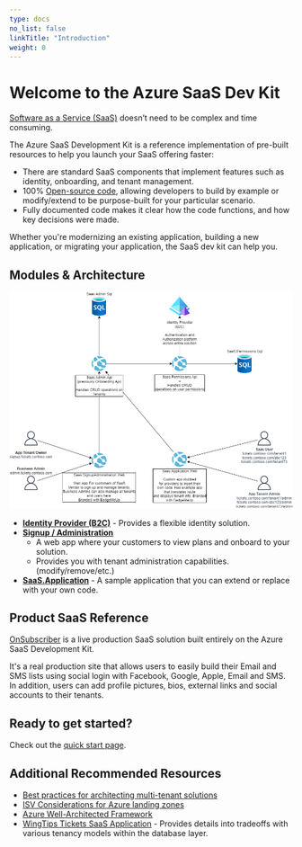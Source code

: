 ```yaml
---
type: docs
no_list: false
linkTitle: "Introduction"
weight: 0
---
```

# Welcome to the Azure SaaS Dev Kit

[Software as a Service (SaaS)](https://azure.microsoft.com/en-us/overview/what-is-saas/) doesn’t need to be complex and time consuming.

The Azure SaaS Development Kit is a reference implementation of pre-built resources to help you launch your SaaS offering faster:

* There are standard SaaS components that implement features such as identity, onboarding, and tenant management.
* 100% [Open-source code](https://github.com/Azure/azure-saas), allowing developers to build by example or modify/extend to be purpose-built for your particular scenario.
* Fully documented code makes it clear how the code functions, and how key decisions were made.

Whether you're modernizing an existing application, building a new application, or migrating your application, the SaaS dev kit can help you.

## Modules & Architecture

![](architecture.drawio.png)

- [**Identity Provider (B2C)**](components/identity/identity-provider/) - Provides a flexible identity solution.
- [**Signup / Administration**](components/signup-administration/)
	- A web app where your customers to view plans and onboard to your solution.
	- Provides you with tenant administration capabilities. (modify/remove/etc.)
- [**SaaS.Application**](components/saas-application/) - A sample application that you can extend or replace with your own code.

## Product SaaS Reference

[OnSubscriber](https://www.onsubscriber.com/) is a live production SaaS solution built entirely on the Azure SaaS Development Kit.

It's a real production site that allows users to easily build their Email and SMS lists using social login with Facebook, Google, Apple, Email and SMS. In addition, users can add profile pictures, bios, external links and social accounts to their tenants.

## Ready to get started?

Check out the [quick start page](quick-start/).

## Additional Recommended Resources

* [Best practices for architecting multi-tenant solutions](https://aka.ms/multitenancy)
* [ISV Considerations for Azure landing zones](https://aka.ms/isv-landing-zones)
* [Azure Well-Architected Framework](https://docs.microsoft.com/en-us/azure/architecture/framework/)
* [WingTips Tickets SaaS Application](https://docs.microsoft.com/en-us/azure/azure-sql/database/saas-tenancy-welcome-wingtip-tickets-app) - Provides details into tradeoffs with various tenancy models within the database layer.